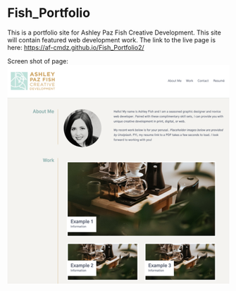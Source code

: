 # Fish_Portfolio

This is a portfolio site for Ashley Paz Fish Creative Development. This site will contain featured web development work. The link to the live page is here: https://af-cmdz.github.io/Fish_Portfolio2/

Screen shot of page:
![alt text](assets/images/screen-shot.png "Ashley Fish's Portfolio site")
